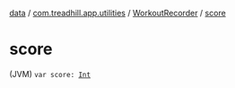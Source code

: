 [data](../../index.md) / [com.treadhill.app.utilities](../index.md) / [WorkoutRecorder](index.md) / [score](./score.md)

# score

(JVM) `var score: `[`Int`](https://kotlinlang.org/api/latest/jvm/stdlib/kotlin/-int/index.html)